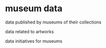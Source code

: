 museum data
===========

data published by museums of their collections

data related to artworks

data initiatives for museums
